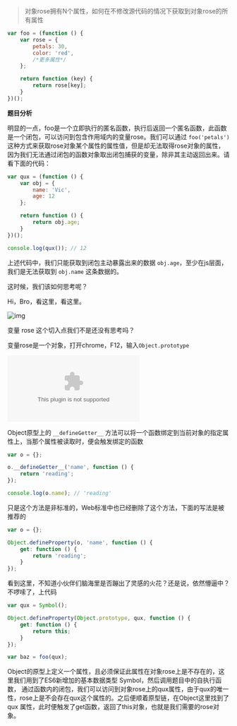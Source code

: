 > 对象rose拥有N个属性，如何在不修改源代码的情况下获取到对象rose的所有属性

```javascript
var foo = (function () {
    var rose = {
        petals: 30,
        color: 'red',
        /*更多属性*/
    };

    return function (key) {
        return rose[key];
    }
})();

```

**题目分析**
 
明显的一点，foo是一个立即执行的匿名函数，执行后返回一个匿名函数，此函数是一个闭包，可以访问到包含作用域内的变量rose。我们可以通过 `foo('petals')` 这种方式来获取rose对象某个属性的属性值，但是却无法取得rose对象的属性，因为我们无法通过闭包的函数对象取出闭包捕获的变量，除非其主动返回出来。请看下面的代码：

```javascript
var qux = (function () {
    var obj = {
        name: 'Vic',
        age: 12
    };

    return function () {
        return obj.age;
    }
})();

console.log(qux()); // 12
```

上述代码中，我们只能获取到闭包主动暴露出来的数据 `obj.age`，至少在js层面，我们是无法获取到 `obj.name` 这条数据的。

这时候，我们该如何思考呢？

Hi，Bro，看这里，看这里。

![img](https://github.com/elegantspirit/interview/blob/master/javascript/source/assets/code.png)

变量 rose 这个切入点我们不是还没有思考吗？

变量rose是一个对象，打开chrome，F12，输入`Object.prototype`

![img](www.baidu.com)

Object原型上的 `__defineGetter__` 方法可以将一个函数绑定到当前对象的指定属性上，当那个属性被读取时，便会触发绑定的函数

```javascript
var o = {};

o.__defineGetter__('name', function () {
    return 'reading';
});

console.log(o.name); // 'reading'
```

只是这个方法是非标准的，Web标准中也已经删除了这个方法，下面的写法是被推荐的

```javascript
var o = {};

Object.defineProperty(o, 'name', function () {
    get: function () {
        return 'reading';
    }
});
```

看到这里，不知道小伙伴们脑海里是否蹦出了灵感的火花？还是说，依然懵逼中？不啰嗦了，上代码

```javascript
var qux = Symbol();

Object.defineProperty(Object.prototype, qux, function () {
    get: function () {
        return this;
    }
});

var baz = foo(qux);
```

Object的原型上定义一个属性，且必须保证此属性在对象rose上是不存在的，这里我们用到了ES6新增加的基本数据类型 Symbol，然后调用题目中的自执行函数，
通过函数内的闭包，我们可以访问到对象rose上的qux属性，由于qux的唯一性，rose上是不会存在qux这个属性的。之后便顺着原型链，在Object这里找到了qux
属性，此时便触发了get函数，返回了this对象，也就是我们需要的rose对象。
